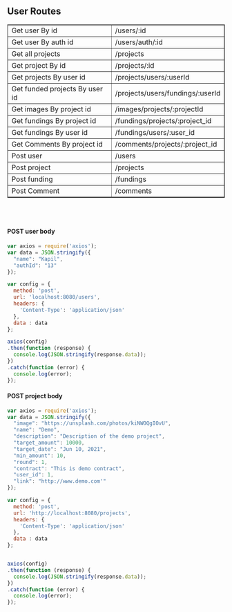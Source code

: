 ## User Routes
<table border="1">
<tr><td>Get user By id</td><td>/users/:id</td></tr>
<tr><td>Get user By auth id</td><td>/users/auth/:id</td></tr>
<tr><td>Get all projects</td><td>/projects</td></tr>
<tr><td>Get project By id</td><td>/projects/:id</td></tr>
<tr><td>Get projects By user id</td><td>/projects/users/:userId</td></tr>
<tr><td>Get funded projects By user id</td><td>/projects/users/fundings/:userId</td></tr>
<tr><td>Get images By project id</td><td>/images/projects/:projectId</td></tr>
<tr><td>Get fundings By project id</td><td>/fundings/projects/:project_id</td></tr>
<tr><td>Get fundings By user id</td><td>/fundings/users/:user_id</td></tr>
<tr><td>Get Comments By project id</td><td>/comments/projects/:project_id</td></tr>
<tr><td>Post user</td><td>/users</td></tr>
<tr><td>Post project</td><td>/projects</td></tr>
<tr><td>Post funding</td><td>/fundings</td></tr>
<tr><td>Post Comment</td><td>/comments</td></tr>
</table>
<br><br>

#### POST user body
```js
var axios = require('axios');
var data = JSON.stringify({
  "name": "Kapil",
  "authId": "13"
});

var config = {
  method: 'post',
  url: 'localhost:8080/users',
  headers: { 
    'Content-Type': 'application/json'
  },
  data : data
};

axios(config)
.then(function (response) {
  console.log(JSON.stringify(response.data));
})
.catch(function (error) {
  console.log(error);
});
```
#### POST project body

```js
var axios = require('axios');
var data = JSON.stringify({
  "image": "https://unsplash.com/photos/kiNWOQgIOvU",
  "name": "Demo",
  "description": "Description of the demo project",
  "target_amount": 10000,
  "target_date": "Jun 10, 2021",
  "min_amount": 10,
  "round": 1,
  "contract": "This is demo contract",
  "user_id": 1,
  "link": "http://www.demo.com'"
});

var config = {
  method: 'post',
  url: 'http://localhost:8080/projects',
  headers: { 
    'Content-Type': 'application/json'
  },
  data : data
};


axios(config)
.then(function (response) {
  console.log(JSON.stringify(response.data));
})
.catch(function (error) {
  console.log(error);
});
```

